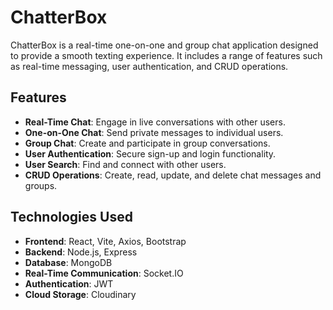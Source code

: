 # ChatterBox

ChatterBox is a real-time one-on-one and group chat application designed to provide a smooth texting experience. It includes a range of features such as real-time messaging, user authentication, and CRUD operations.

## Features

- **Real-Time Chat**: Engage in live conversations with other users.
- **One-on-One Chat**: Send private messages to individual users.
- **Group Chat**: Create and participate in group conversations.
- **User Authentication**: Secure sign-up and login functionality.
- **User Search**: Find and connect with other users.
- **CRUD Operations**: Create, read, update, and delete chat messages and groups.

## Technologies Used

- **Frontend**: React, Vite, Axios, Bootstrap
- **Backend**: Node.js, Express
- **Database**: MongoDB
- **Real-Time Communication**: Socket.IO
- **Authentication**: JWT
- **Cloud Storage**: Cloudinary


